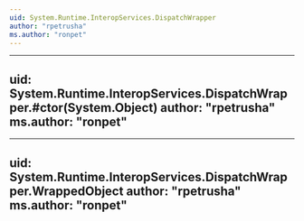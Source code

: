 ```yaml
---
uid: System.Runtime.InteropServices.DispatchWrapper
author: "rpetrusha"
ms.author: "ronpet"
---
```


---
uid: System.Runtime.InteropServices.DispatchWrapper.#ctor(System.Object)
author: "rpetrusha"
ms.author: "ronpet"
---

---
uid: System.Runtime.InteropServices.DispatchWrapper.WrappedObject
author: "rpetrusha"
ms.author: "ronpet"
---

